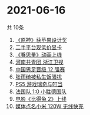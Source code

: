 # 2021-06-16
  共 10条

  <!-- BEGIN -->
  <!-- 最后更新时间:Wed Jun 16 2021 00:34:04 GMT+0000 (Coordinated Universal Time) -->
  1. [《原神》获苹果设计奖](https://www.zhihu.com/search?q=原神)
1. [二手平台现低价显卡](https://www.zhihu.com/search?q=显卡)
1. [《眷思量》动画上线](https://www.zhihu.com/search?q=眷思量)
1. [河南共青团 浙江卫视](https://www.zhihu.com/search?q=浙江卫视抄袭)
1. [中国男足晋级 12 强赛](https://www.zhihu.com/search?q=中国男足)
1. [张雨绮被私生饭骚扰](https://www.zhihu.com/search?q=张雨绮)
1. [PS5 游戏瑞奇与叮当](https://www.zhihu.com/search?q=瑞奇与叮当)
1. [法国队 1:0 小胜德国队](https://www.zhihu.com/search?q=德法大战)
1. [电影《比得兔 2》上线](https://www.zhihu.com/search?q=比得兔2)
1. [媒体点名小米 120W 无线快充](https://www.zhihu.com/search?q=小米快充)
  <!-- END -->
  
